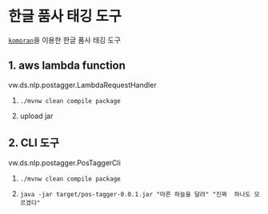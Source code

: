 # 한글 품사 태깅 도구

[`komoran`](https://github.com/shin285/KOMORAN)을 이용한 한글 품사 태깅 도구

## 1. aws lambda function

vw.ds.nlp.postagger.LambdaRequestHandler

1. `./mvnw clean compile package`

2. upload jar


## 2. CLI 도구

vw.ds.nlp.postagger.PosTaggerCli

1. `./mvnw clean compile package`

2. `java -jar target/pos-tagger-0.0.1.jar "마른 하늘을 달려" "진짜  하나도 모르겠다"`


